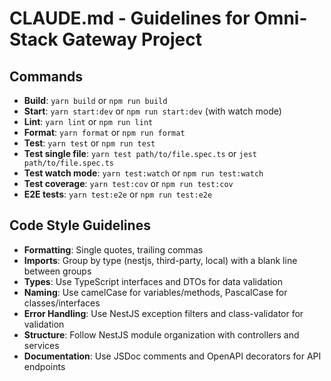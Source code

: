 # CLAUDE.md - Guidelines for Omni-Stack Gateway Project

## Commands
- **Build**: `yarn build` or `npm run build`
- **Start**: `yarn start:dev` or `npm run start:dev` (with watch mode)
- **Lint**: `yarn lint` or `npm run lint`
- **Format**: `yarn format` or `npm run format`
- **Test**: `yarn test` or `npm run test` 
- **Test single file**: `yarn test path/to/file.spec.ts` or `jest path/to/file.spec.ts`
- **Test watch mode**: `yarn test:watch` or `npm run test:watch`
- **Test coverage**: `yarn test:cov` or `npm run test:cov`
- **E2E tests**: `yarn test:e2e` or `npm run test:e2e`

## Code Style Guidelines
- **Formatting**: Single quotes, trailing commas
- **Imports**: Group by type (nestjs, third-party, local) with a blank line between groups
- **Types**: Use TypeScript interfaces and DTOs for data validation
- **Naming**: Use camelCase for variables/methods, PascalCase for classes/interfaces
- **Error Handling**: Use NestJS exception filters and class-validator for validation
- **Structure**: Follow NestJS module organization with controllers and services
- **Documentation**: Use JSDoc comments and OpenAPI decorators for API endpoints